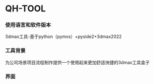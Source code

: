# QH-TOOL
### 使用语言和软件版本
3dmax工具-基于python（pymxs）+pyside2+3dmax2022  
### 工具背景
为公司场景项目流程制作提供一个使用起来更加舒适快捷的3dmax工具盒子
### 界面
